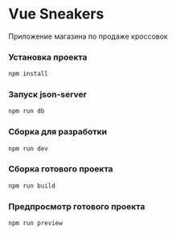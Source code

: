 # Vue Sneakers

Приложение магазина по продаже кроссовок

### Установка проекта

```sh
npm install
```

### Запуск json-server

```sh
npm run db
```

### Сборка для разработки

```sh
npm run dev
```

### Сборка готового проекта

```sh
npm run build
```

### Предпросмотр готового проекта

```sh
npm run preview
```
